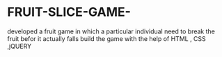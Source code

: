 # FRUIT-SLICE-GAME-
developed a fruit game in which a particular individual need to break the fruit befor it actually falls
build the game with the help of HTML , CSS ,jQUERY
